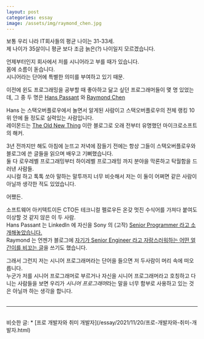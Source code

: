 ```yaml
---
layout: post
categories: essay
image: /assets/img/raymond_chen.jpg
---
```


보통 우리 나라 IT회사들의 평균 나이는 31-33세.  
제 나이가 35살이니 평균 보다 조금 늙은(?) 나이일지 모르겠습니다.

언제부터인지 회사에서 저를 시니어라고 부를 때가 있습니다.  
몸에 소름이 돋습니다.  
시니어라는 단어에 특별한 의미를 부여하고 있기 때문.

이전에 윈도 프로그래밍을 공부할 때 좋아하고 닮고 싶던 프로그래머들이 몇 명 있었는데, 그 중 두 명은 [Hans Passant](https://stackoverflow.com/users/17034/hans-passant) 와 [Raymond Chen](http://stackoverflow.com/users/902497/raymond-chen)

Hans 는 스택오버플로우에서 놀면서 알게된 사람이고 스택오버플로우의 전체 랭킹 10위 안에 들 정도로 실력있는 사람입니다.  
레이몬드는 [The Old New Thing](https://devblogs.microsoft.com/oldnewthing/) 이란 블로그로 오래 전부터 유명했던 마이크로소프트의 해커.

3년 전까지만 해도 아침에 눈뜨고 저녁에 잠들기 전에는 항상 그들이 스택오버플로우와 블로그에 쓴 글들을 읽으며 배우고 기뻐했습니다.  
둘 다 로우레벨 프로그래밍부터 하이레벨 프로그래밍 까지 분야을 막론하고 탁월함을 드러낸 사람들.  
시니컬 하고 톡톡 쏘아 말하는 말투까지 너무 비슷해서 저는 이 둘이 어쩌면 같은 사람이 아닐까 생각한 적도 있었습니다.

어쨌든.

소프트웨어 아키텍트이든 CTO든 테크니컬 펠로우든 온갖 멋진 수식어를 가져다 붙여도 이상할 것 같지 않은 이 두 사람.  
Hans Passant 는 LinkedIn 에 자신을 Sony 의 (고작) [Senior Programmer 라고 소개해놓았습니다.](https://www.linkedin.com/in/hans-passant-5274a48/)  
Raymond 는 언젠가 블로그에 [자기가 Senior Engineer 라고 자랑스러워하는 어떤 얼간이를 비꼬는 글](https://devblogs.microsoft.com/oldnewthing/20100127-00/?p=15163)을 쓰기도 했습니다. 

그래서 그런지 저는 시니어 프로그래머라는 단어을 들으면 저 두사람이 머리 속에 떠오릅니다.  
누군가 저를 시니어 프로그래머로 부르거나 자신을 시니어 프로그래머라고 호칭하고 다니는 사람들을 보면 우리가 *시니어 프로그래머*라는 말을 너무 함부로 사용하고 있는 것은 아닐까 하는 생각을 합니다.
<br>
<br>

---

<br>
비슷한 글:
* [프로 개발자와 취미 개발자](/essay/2021/11/20/프로-개발자와-취미-개발자.html)